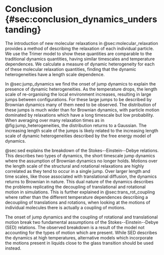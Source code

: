 # Conclusion {#sec:conclusion_dynamics_understanding}

The introduction of new molecular relaxations in @sec:molecular_relaxation
provides a method of describing the relaxation
of each individual particle.
We use the Trimer model to show these quantities
are comparable to the traditional dynamics quantities,
having similar timescales and temperature dependences.
We calculate a measure of dynamic heterogeneity
for each of these molecular relaxation quantities,
finding that the dynamic heterogeneities have a
length scale dependence.

In @sec:jump_dynamics we find the onset of jump dynamics
to explain the presence of dynamic heterogeneities.
As the temperature drops,
the length scale of re-organising the local environment increases,
resulting in large jumps between configurations.
For these large jumps to be described by Brownian dynamics
many of them need to be observed.
The distribution of these jumps is much wider than for Brownian dynamics,
with particle motion dominated by
relaxations which have a long timescale but low probability.
When averaging over many relaxation times as in @fig:jump_heterogeneities,
the distribution returns to a Gaussian.
The increasing length scale of the jumps
is likely related to the increasing length scale
of dynamic heterogeneities described by
the free energy model of dynamics.

@sec:sed explains the breakdown of the Stokes--Einstein--Debye relations.
This describes two types of dynamics,
the short timescale jump dynamics
where the assumption of Brownian dynamics no longer holds.
Motions over the length scale of the structural and rotational relaxations
are highly correlated as they tend to occur in a single jump.
Over larger length and time scales,
like those associated with translational diffusion,
the dynamics returns to Brownian in nature.
This dual nature of the dynamics
describes the problems replicating the decoupling
of translational and rotational motion in simulations.
This is further explained in @sec:trans_rot_coupling
where rather than the different temperature dependences
describing a decoupling of translations and rotations,
when looking at the motions of individual molecules
there is actually a coupling of motions.

The onset of jump dynamics and the coupling of rotational and translational motion
break two fundamental assumptions of the Stokes--Einstein--Debye (SED) relations.
The observed breakdown is a result of the model
not accounting for the types of motion which are present.
While SED describes the dynamics at high temperatures,
alternative models which incorporate the motions present in
liquids close to the glass transition should be used instead.

